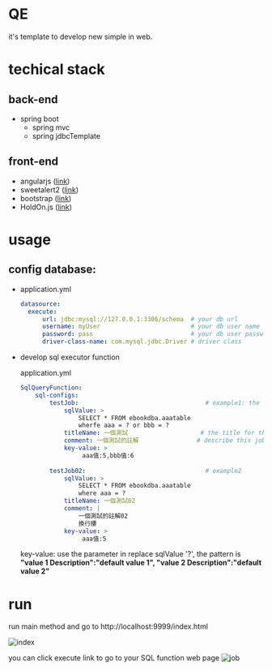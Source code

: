 # QE

it's template to develop new simple in web.

# techical stack

## back-end

 * spring boot
     * spring mvc
     * spring jdbcTemplate
 
## front-end 

* angularjs ([link](https://angularjs.org/))
* sweetalert2 ([link](https://github.com/limonte/sweetalert2))
* bootstrap ([link](http://getbootstrap.com/))
* HoldOn.js ([link](https://sdkcarlos.github.io/sites/holdon.html))

# usage

## config database:

* application.yml
  ``` yml
  datasource:
    execute:
        url: jdbc:mysql://127.0.0.1:3306/schema  # your db url
        username: myUser                         # your db user name
        password: pass                           # your db user password
        driver-class-name: com.mysql.jdbc.Driver # driver class
  ```
  
* develop sql executor function

  application.yml
  ``` yml
  SqlQueryFunction:
      sql-configs:
          testJob:                                   # example1: the key is job id
              sqlValue: >                            
                  SELECT * FROM ebookdba.aaatable 
                  wherfe aaa = ? or bbb = ?
              titleName: 一個測試                    # the title for this job
              comment: 一個測試的註解                # describe this job
              key-value: >                           
                   aaa值:5,bbb值:6                   
                                                      
          testJob02:                                 # example2
              sqlValue: > 
                  SELECT * FROM ebookdba.aaatable 
                  where aaa = ?
              titleName: 一個測試02
              comment: |
                  一個測試的註解02
                  換行摟
              key-value: >
                   aaa值:5
  ```

   key-value:  use the parameter in replace sqlValue '?', the pattern is
               **"value 1 Description":"default value 1", "value 2 Description":"default value 2"**
# run
run main method and go to http://localhost:9999/index.html 

![index](https://cloud.githubusercontent.com/assets/7590449/11613396/955b4f10-9c59-11e5-9377-93f25748cf5c.PNG)

you can click  execute link to go to your SQL function web page
![job](https://cloud.githubusercontent.com/assets/7590449/11613406/0023767e-9c5a-11e5-9062-22bac93b1160.PNG)
